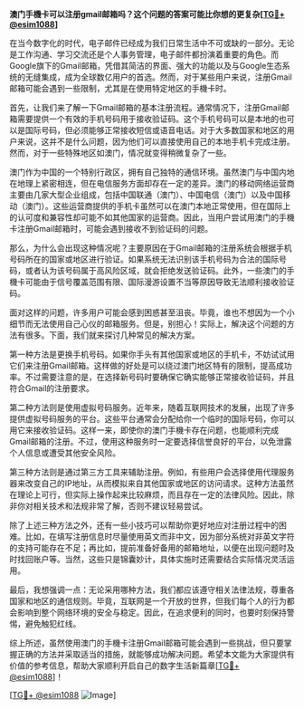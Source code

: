 **澳门手機卡可以注册gmail邮箱吗？这个问题的答案可能比你想的更复杂[[TG💪+ @esim1088](https://t.me/s/esim1088)]**

在当今数字化的时代，电子邮件已经成为我们日常生活中不可或缺的一部分。无论是工作沟通、学习交流还是个人事务管理，电子邮件都扮演着重要的角色。而Google旗下的Gmail邮箱，凭借其简洁的界面、强大的功能以及与Google生态系统的无缝集成，成为全球数亿用户的首选。然而，对于某些用户来说，注册Gmail邮箱可能会遇到一些限制，尤其是在使用特定地区的手機卡时。

首先，让我们来了解一下Gmail邮箱的基本注册流程。通常情况下，注册Gmail邮箱需要提供一个有效的手机号码用于接收验证码。这个手机号码可以是本地的也可以是国际号码，但必须能够正常接收短信或语音电话。对于大多数国家和地区的用户来说，这并不是什么问题，因为他们可以直接使用自己的本地手机卡完成注册。然而，对于一些特殊地区如澳门，情况就变得稍微复杂了一些。

澳门作为中国的一个特别行政区，拥有自己独特的通信环境。虽然澳门与中国内地在地理上紧密相连，但在电信服务方面却存在一定的差异。澳门的移动网络运营商主要由几家大型企业组成，包括中国联通（澳门）、中国电信（澳门）以及中国移动（澳门）。这些运营商提供的手机卡虽然可以在澳门本地正常使用，但在国际上的认可度和兼容性却可能不如其他国家的运营商。因此，当用户尝试用澳门的手機卡注册Gmail邮箱时，可能会遇到接收不到验证码的问题。

那么，为什么会出现这种情况呢？主要原因在于Gmail邮箱的注册系统会根据手机号码所在的国家或地区进行验证。如果系统无法识别该手机号码为合法的国际号码，或者认为该号码属于高风险区域，就会拒绝发送验证码。此外，一些澳门的手機卡可能由于信号覆盖范围有限、国际漫游设置不当等原因导致无法顺利接收验证码。

面对这样的问题，许多用户可能会感到困惑甚至沮丧。毕竟，谁也不想因为一个小细节而无法使用自己心仪的邮箱服务。但是，别担心！实际上，解决这个问题的方法有很多。下面，我们就来探讨几种常见的解决方案。

第一种方法是更换手机号码。如果你手头有其他国家或地区的手机卡，不妨试试用它们来注册Gmail邮箱。这样做的好处是可以绕过澳门地区特有的限制，提高成功率。不过需要注意的是，在选择新号码时要确保它确实能够正常接收验证码，并且符合Gmail的注册要求。

第二种方法则是使用虚拟号码服务。近年来，随着互联网技术的发展，出现了许多提供虚拟号码服务的平台。这些平台通常会分配给你一个临时的国际号码，你可以用它来接收验证码。这样一来，即使你的澳门手機卡存在问题，也能顺利完成Gmail邮箱的注册。不过，使用这种服务时一定要选择信誉良好的平台，以免泄露个人信息或遭受其他安全风险。

第三种方法则是通过第三方工具来辅助注册。例如，有些用户会选择使用代理服务器来改变自己的IP地址，从而模拟来自其他国家或地区的访问请求。这种方法虽然在理论上可行，但实际上操作起来比较麻烦，而且存在一定的法律风险。因此，除非你对相关技术和法规非常了解，否则不建议轻易尝试。

除了上述三种方法之外，还有一些小技巧可以帮助你更好地应对注册过程中的困难。比如，在填写注册信息时尽量使用英文而非中文，因为部分系统对非英文字符的支持可能存在不足；再比如，提前准备好备用的邮箱地址，以便在出现问题时及时找回账户等。当然，这些只是锦囊妙计，具体实施时还需要结合实际情况灵活运用。

最后，我想强调一点：无论采用哪种方法，我们都应该遵守相关法律法规，尊重各国家和地区的通信规则。毕竟，互联网是一个开放的世界，但我们每个人的行为都会影响到整个网络环境的安全与稳定。因此，在追求便利的同时，也要时刻保持警惕，避免触犯红线。

综上所述，虽然使用澳门的手機卡注册Gmail邮箱可能会遇到一些挑战，但只要掌握正确的方法并采取适当的措施，就能够成功解决问题。希望本文能为大家提供有价值的参考信息，帮助大家顺利开启自己的数字生活新篇章[[TG💪+ @esim1088](https://t.me/s/esim1088)]！

[[TG💪+ @esim1088](https://t.me/s/esim1088) ![Image](https://i.postimg.cc/4NQfJmqS/Snipaste-2025-05-13-00-14-12.png)]